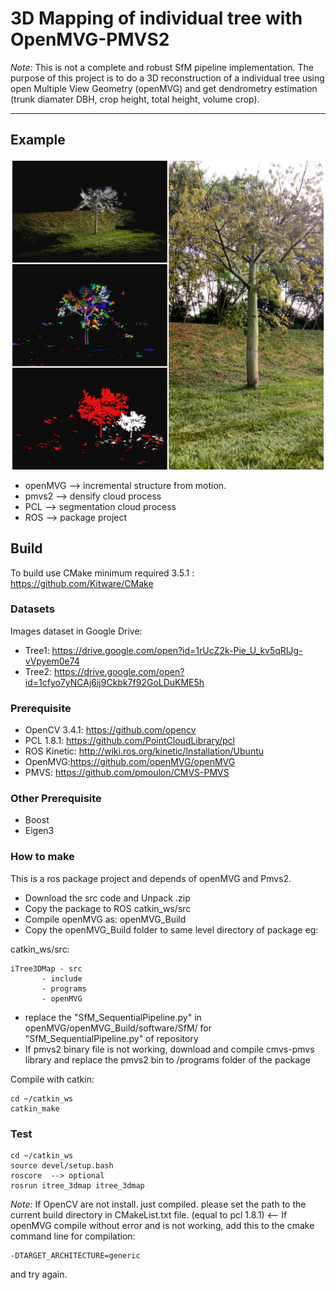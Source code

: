 # 3D Mapping of individual tree with OpenMVG-PMVS2

*Note:* This is not a complete and robust SfM pipeline implementation. The purpose of this project is to do a 3D reconstruction of a  individual tree using open Multiple View Geometry (openMVG) and get dendrometry estimation (trunk diamater DBH, crop height, total height, volume crop). 

----------------------
## Example

<img src="./example/tree.jpg" align="center" height="500" width="640"><br>

* openMVG --> incremental structure from motion.
* pmvs2 --> densify cloud process
* PCL --> segmentation cloud process
* ROS --> package project

## Build 

To build use CMake minimum required 3.5.1 : https://github.com/Kitware/CMake

### Datasets

Images dataset in Google Drive:
* Tree1: https://drive.google.com/open?id=1rUcZ2k-Pie_U_kv5qRIJg-vVpyem0e74
* Tree2: https://drive.google.com/open?id=1cfyo7yNCAj6ij9Ckbk7f92GoLDuKME5h

### Prerequisite

- OpenCV 3.4.1: https://github.com/opencv
- PCL 1.8.1: https://github.com/PointCloudLibrary/pcl
- ROS Kinetic: http://wiki.ros.org/kinetic/Installation/Ubuntu
- OpenMVG:https://github.com/openMVG/openMVG
- PMVS: https://github.com/pmoulon/CMVS-PMVS

### Other Prerequisite

- Boost
- Eigen3

### How to make

This is a ros package project and depends of openMVG and Pmvs2.
* Download the src code and Unpack .zip
* Copy the package to ROS catkin_ws/src
* Compile openMVG as: openMVG_Build
* Copy the openMVG_Build folder to same level directory of package eg:

catkin_ws/src:
  	
	iTree3DMap - src 
		   - include
		   - programs
		   - openMVG
		   
* replace the "SfM_SequentialPipeline.py" in openMVG/openMVG_Build/software/SfM/ for "SfM_SequentialPipeline.py" of repository   
* If pmvs2 binary file is not working, download and compile cmvs-pmvs library and replace the pmvs2 bin to /programs folder of the package 

Compile with catkin:

    cd ~/catkin_ws
	catkin_make
 	 
### Test

	cd ~/catkin_ws
	source devel/setup.bash
	roscore  --> optional
	rosrun itree_3dmap itree_3dmap		

*Note:*
If OpenCV are not install. just compiled. please set the path to the current build directory in CMakeList.txt file.
(equal to pcl 1.8.1) <--
If openMVG compile without error and is not working, add this to the cmake command line for compilation:

	-DTARGET_ARCHITECTURE=generic

and try again.




